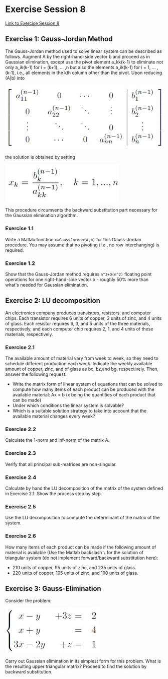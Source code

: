 # Exercise Session 8

[Link to Exercise Session 8](https://github.com/dastal/Numerical_Methods_in_Informatics/tree/master/Exercise%20Sessions/Exercise%20Session%208)

## Exercise 1: Gauss-Jordan Method
The Gauss-Jordan method used to solve linear system can be described as follows. Augment A by the right-hand-side 
vector b and proceed as in Gaussian elimination, except use the pivot element a_kk(k-1) to eliminate not only 
a_ik(k-1) for i = (k+1), ... ,n but also the elements a_ik(k-1) for i = 1, ... ,(k-1), i.e., all elements in the kth 
column other than the pivot. Upon reducing (A|b) into

![(A|b)](Images/exses8_lin_syst_ex1.JPG)

the solution is obtained by setting

![Solution](Images/exses8_solution_ex1.JPG)

This procedure circumvents the backward substitution part necessary for the Gaussian elimination algorithm.

### Exercise 1.1
Write a Matlab function `x=GaussJordan(A,b)` for this Gauss-Jordan
procedure. You may assume that no pivoting (i.e., no row interchanging) is
required.

### Exercise 1.2
Show that the Gauss-Jordan method requires `n^3+O(n^2)` floating point operations for one right-hand-side vector b - 
roughly 50% more than what's needed for Gaussian elimination.

## Exercise 2: LU decomposition
An electronics company produces transistors, resistors, and computer chips.
Each transistor requires 6 units of copper, 2 units of zinc, and 4 units of glass.
Each resistor requires 6, 3, and 5 units of the three materials, respectively, and
each computer chip requires 2, 1, and 4 units of these materials, respectively.

### Exercise 2.1
The available amount of material vary from week to week, so they need
to schedule different production each week. Indicate the weekly available
amount of copper, zinc, and of glass as bc, bz,and bg, respectively. Then,
answer the following request:

- Write the matrix form of linear system of equations that can be solved to compute how many items of each product can be produced with the available material: Ax = b (x being the quantities of each product that can be made)
- Under which conditions the linear system is solvable?
- Which is a suitable solution strategy to take into account that the available material changes every week?

### Exercise 2.2
Calculate the 1-norm and inf-norm of the matrix A.

### Exercise 2.3
Verify that all principal sub-matrices are non-singular.

### Exercise 2.4
Calculate by hand the LU decomposition of the matrix of the
system defined in Exercise 2.1. Show the process step by step.

### Exercise 2.5
Use the LU decomposition to compute the determinant of the matrix of
the system.

### Exercise 2.6
How many items of each product can be made if the following amount of
material is available (Use the Matlab backslash `\` for the solution of triangular system 
(do not implement forward/backward substitution here):
- 210 units of copper, 95 units of zinc, and 235 units of glass.
- 220 units of copper, 105 units of zinc, and 190 units of glass.

## Exercise 3: Gauss-Elimination
Consider the problem:

![Problem](Images/exses8_problem_ex3.JPG)

Carry out Gaussian elimination in its simplest form for this problem. What is
the resulting upper triangular matrix?
Proceed to find the solution by backward substitution.
